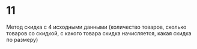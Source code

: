 # 11
Метод скидка с 4 исходными данными (количество товаров, сколько товаров со скидкой, с какого товара скидка начисляется, какая скидка по размеру)
